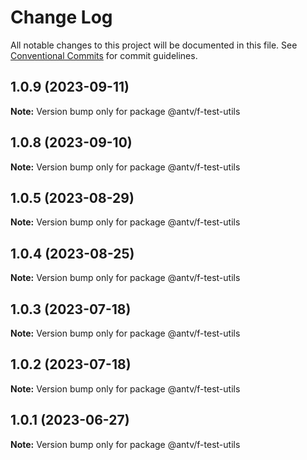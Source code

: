 # Change Log

All notable changes to this project will be documented in this file.
See [Conventional Commits](https://conventionalcommits.org) for commit guidelines.

## 1.0.9 (2023-09-11)

**Note:** Version bump only for package @antv/f-test-utils





## 1.0.8 (2023-09-10)

**Note:** Version bump only for package @antv/f-test-utils





## 1.0.5 (2023-08-29)

**Note:** Version bump only for package @antv/f-test-utils





## 1.0.4 (2023-08-25)

**Note:** Version bump only for package @antv/f-test-utils





## 1.0.3 (2023-07-18)

**Note:** Version bump only for package @antv/f-test-utils





## 1.0.2 (2023-07-18)

**Note:** Version bump only for package @antv/f-test-utils





## 1.0.1 (2023-06-27)

**Note:** Version bump only for package @antv/f-test-utils
